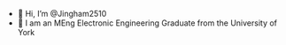 - 👋 Hi, I’m @Jingham2510
- 🌱 I am an MEng Electronic Engineering Graduate from the University of York



<!---
Jingham2510/Jingham2510 is a ✨ special ✨ repository because its `README.md` (this file) appears on your GitHub profile.
You can click the Preview link to take a look at your changes.
--->
